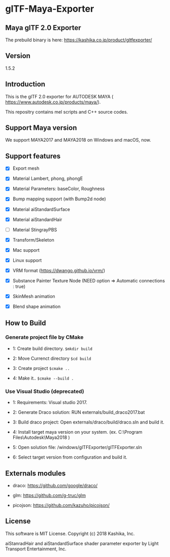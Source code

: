 # glTF-Maya-Exporter

## Maya glTF 2.0 Exporter

The prebuild binary is here: https://kashika.co.jp/product/gltfexporter/

## Version
1.5.2

## Introduction
This is the glTF 2.0 exporter for AUTODESK MAYA (
https://www.autodesk.co.jp/products/maya/). 

This repositry contains mel scripts and C++ source codes.


## Support Maya version

We support MAYA2017 and MAYA2018 on Windows and macOS, now.


## Support features

- [x] Export mesh

- [x] Material Lambert, phong, phongE

- [x] Material Parameters: baseColor, Roughness

- [x] Bump mapping support (with Bump2d node)

- [x] Material aiStandardSurface

- [x] Material aiStandardHair

- [ ] Material StingrayPBS

- [x] Transform/Skeleton

- [x] Mac support

- [x] Linux support

- [x] VRM format (https://dwango.github.io/vrm/)

- [x] Substance Painter Texture Node (NEED option => Automatic connections : true)

- [x] SkinMesh animation

- [x] Blend shape animation

## How to Build

### Generate project file by CMake

- 1: Create build directory. `$mkdir build`

- 2: Move Currenct directory `$cd build`

- 3: Create project `$cmake ..`

- 4: Make it..  `$cmake --build .`

### Use Visual Studio (deprecated)

- 1: Requirements: Visual studio 2017.

- 2: Generate Draco solution: RUN externals/build_draco2017.bat

- 3: Build draco project: Open externals/draco/build/draco.sln and build it.

- 4: Install target maya version on your system. (ex. C:\Program Files\Autodesk\Maya2018 )

- 5: Open solution file: /windows/glTFExporter/glTFExporter.sln

- 6: Select target version from configuration and build it.


## Externals modules

- draco: https://github.com/google/draco/

- glm: https://github.com/g-truc/glm

- picojson: https://github.com/kazuho/picojson/


## License

This software is MIT License.
Copyright (c) 2018 Kashika, Inc.

aiStanradHair and aiStandardSurface shader parameter exporter by Light Transport Entertainment, Inc.

